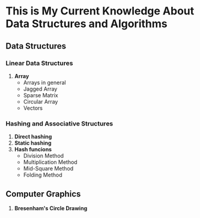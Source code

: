 # This is My Current Knowledge About Data Structures and Algorithms

## Data Structures

### Linear Data Structures

1. **Array**
   - Arrays in general
   - Jagged Array
   - Sparse Matrix
   - Circular Array
   - Vectors

### Hashing and Associative Structures

1. **Direct hashing**
2. **Static hashing**
3. **Hash funcions**
   - Division Method
   - Multiplication Method
   - Mid-Square Method
   - Folding Method

## Computer Graphics

1. **Bresenham's Circle Drawing**
